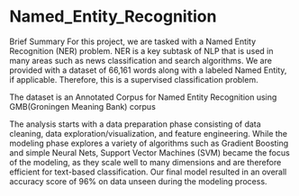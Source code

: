 # Named_Entity_Recognition

Brief Summary
For this project, we are tasked with a Named Entity Recognition (NER) problem. NER is a key subtask of NLP that is used in many areas such as news classification and search algorithms. We are provided with a dataset of 66,161 words along with a labeled Named Entity, if applicable. Therefore, this is a supervised classification problem.

The dataset is an Annotated Corpus for Named Entity Recognition using GMB(Groningen Meaning Bank) corpus

The analysis starts with a data preparation phase consisting of data cleaning, data exploration/visualization, and feature engineering. While the modeling phase explores a variety of algorithms such as Gradient Boosting and simple Neural Nets, Support Vector Machines (SVM) became the focus of the modeling, as they scale well to many dimensions and are therefore efficient for text-based classification. Our final model resulted in an overall accuracy score of 96% on data unseen during the modeling process.
